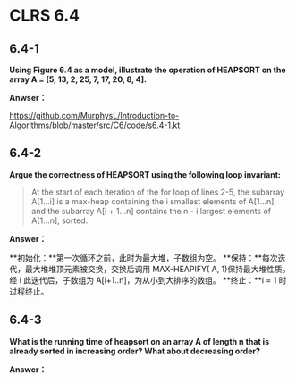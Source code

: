 #	 CLRS 6.4

## 6.4-1

**Using Figure 6.4 as a model, illustrate the operation of HEAPSORT on the array A = [5, 13, 2, 25, 7, 17, 20, 8, 4].**

**Anwser：**

https://github.com/MurphysL/Introduction-to-Algorithms/blob/master/src/C6/code/s6.4-1.kt

## 6.4-2

**Argue the correctness of HEAPSORT using the following loop invariant:**
> At the start of each iteration of the for loop of lines 2-5, the subarray A[1...i] is a max-heap containing the i smallest elements of A[1...n], and the subarray A[i + 1...n] contains the n - i largest elements of A[1...n], sorted.

**Answer：**

**初始化：**第一次循环之前，此时为最大堆，子数组为空。
**保持：**每次迭代，最大堆堆顶元素被交换，交换后调用 MAX-HEAPIFY( A,  1)保持最大堆性质。经 i 此迭代后，子数组为 A[i+1..n]，为从小到大排序的数组。
**终止：**i = 1 时过程终止。


## 6.4-3

**What is the running time of heapsort on an array A of length n that is already sorted in increasing order? What about decreasing order?**

**Answer：**




